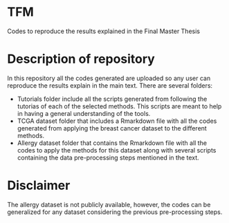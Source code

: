 # TFM
Codes to reproduce the results explained in the Final Master Thesis
# Description of repository
In this repository all the codes generated are uploaded so any user can reproduce the results explain in the main text. 
There are several folders:
- Tutorials folder include all the scripts generated from following the tutorias of each of the selected methods. This scripts are meant to help in having a general understanding of the tools.
- TCGA dataset folder that includes a Rmarkdown file with all the codes generated from applying the breast cancer dataset to the different methods.
- Allergy dataset folder that contains the Rmarkdown file with all the codes to apply the methods for this dataset along with several scripts containing the data pre-processing steps mentioned in the text. 
# Disclaimer
The allergy dataset is not publicly available, however, the codes can be generalized for any dataset considering the previous pre-processing steps. 
